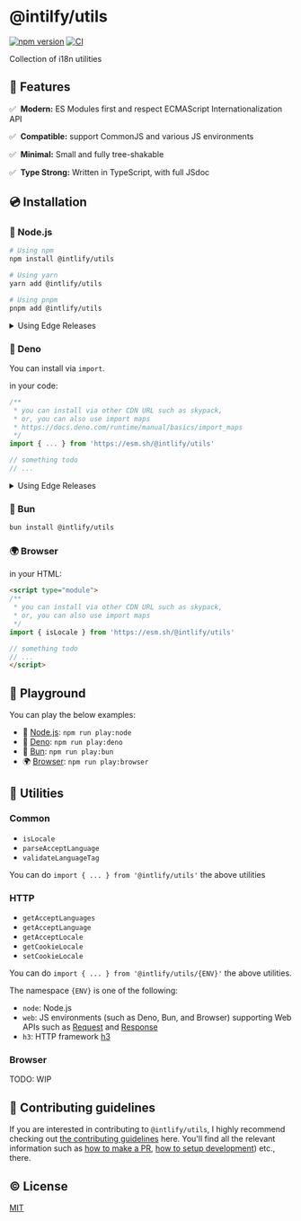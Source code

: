 # @intilfy/utils

[![npm version][npm-version-src]][npm-version-href] [![CI][ci-src]][ci-href]

<!--
[![npm
downloads][npm-downloads-src]][npm-downloads-href]
-->

Collection of i18n utilities

## 🌟 Features

✅️ &nbsp;**Modern:** ES Modules first and respect ECMAScript
Internationalization API

✅️ &nbsp;**Compatible:** support CommonJS and various JS environments

✅️️ &nbsp;**Minimal:** Small and fully tree-shakable

✅️️ &nbsp;**Type Strong:** Written in TypeScript, with full JSdoc

## 💿 Installation

### 🐢 Node.js

```sh
# Using npm
npm install @intlify/utils

# Using yarn
yarn add @intlify/utils

# Using pnpm
pnpm add @intlify/utils
```

<details>
  <summary>Using Edge Releases</summary>

If you are directly using `@intlify/utils` as a dependency:

```json
{
  "dependencies": {
    "@intlify/utils": "npm:@intlify/utils-edge@latest"
  }
}
```

**Note:** Make sure to recreate lockfile and `node_modules` after reinstall to
avoid hoisting issues.

</details>

### 🦕 Deno

You can install via `import`.

in your code:

```ts
/**
 * you can install via other CDN URL such as skypack,
 * or, you can also use import maps
 * https://docs.deno.com/runtime/manual/basics/import_maps
 */
import { ... } from 'https://esm.sh/@intlify/utils'

// something todo
// ...
```

<details>
  <summary>Using Edge Releases</summary>

```ts
import { ... } from 'https://esm.sh/@intlify/utils-edge'

// something todo
// ...
```

</details>

### 🥟 Bun

```sh
bun install @intlify/utils
```

### 🌍 Browser

in your HTML:

```html
<script type="module">
/**
 * you can install via other CDN URL such as skypack,
 * or, you can also use import maps
 */
import { isLocale } from 'https://esm.sh/@intlify/utils'

// something todo
// ...
</script>
```

## 🍭 Playground

You can play the below examples:

- 🐢 [Node.js](https://github.com/intlify/utils/tree/main/examples/node):
  `npm run play:node`
- 🦕 [Deno](https://github.com/intlify/utils/tree/main/examples/deno):
  `npm run play:deno`
- 🥟 [Bun](https://github.com/intlify/utils/tree/main/examples/bun):
  `npm run play:bun`
- 🌍 [Browser](https://github.com/intlify/utils/tree/main/examples/browser):
  `npm run play:browser`

## 🔨 Utilities

### Common

- `isLocale`
- `parseAcceptLanguage`
- `validateLanguageTag`

You can do `import { ... } from '@intlify/utils'` the above utilities

### HTTP

- `getAcceptLanguages`
- `getAcceptLanguage`
- `getAcceptLocale`
- `getCookieLocale`
- `setCookieLocale`

You can do `import { ... } from '@intlify/utils/{ENV}'` the above utilities.

The namespace `{ENV}` is one of the following:

- `node`: Node.js
- `web`: JS environments (such as Deno, Bun, and Browser) supporting Web APIs
  such as [Request](https://developer.mozilla.org/en-US/docs/Web/API/Request)
  and [Response](https://developer.mozilla.org/en-US/docs/Web/API/Response)
- `h3`: HTTP framework [h3](https://github.com/unjs/h3)

### Browser

TODO: WIP

## 🙌 Contributing guidelines

If you are interested in contributing to `@intlify/utils`, I highly recommend
checking out [the contributing guidelines](/CONTRIBUTING.md) here. You'll find
all the relevant information such as
[how to make a PR](/CONTRIBUTING.md#pull-request-guidelines),
[how to setup development](/CONTRIBUTING.md#development-setup)) etc., there.

## ©️ License

[MIT](http://opensource.org/licenses/MIT)

<!-- Badges -->

[npm-version-src]: https://img.shields.io/npm/v/@intlify/utils?style=flat&colorA=18181B&colorB=FFAD33
[npm-version-href]: https://npmjs.com/package/@intlify/utils
[npm-downloads-src]: https://img.shields.io/npm/dm/@intlify/utils?style=flat&colorA=18181B&colorB=FFAD33
[npm-downloads-href]: https://npmjs.com/package/@intlify/utils
[ci-src]: https://github.com/intlify/utils/actions/workflows/ci.yml/badge.svg
[ci-href]: https://github.com/intlify/utils/actions/workflows/ci.yml
